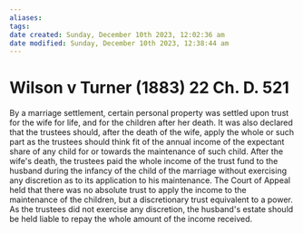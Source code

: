 ```yaml
---
aliases: 
tags: 
date created: Sunday, December 10th 2023, 12:02:36 am
date modified: Sunday, December 10th 2023, 12:38:44 am
---
```


# Wilson v Turner (1883) 22 Ch. D. 521

By a marriage settlement, certain personal property was settled upon trust for the wife for life, and for the children after her death. It was also declared that the trustees should, after the death of the wife, apply the whole or such part as the trustees should think fit of the annual income of the expectant share of any child for or towards the maintenance of such child. After the wife's death, the trustees paid the whole income of the trust fund to the husband during the infancy of the child of the marriage without exercising any discretion as to its application to his maintenance. The Court of Appeal held that there was no absolute trust to apply the income to the maintenance of the children, but a discretionary trust equivalent to a power. As the trustees did not exercise any discretion, the husband's estate should be held liable to repay the whole amount of the income received.
